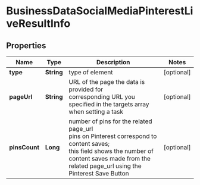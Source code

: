 # BusinessDataSocialMediaPinterestLiveResultInfo


## Properties

| Name | Type | Description | Notes |
|------------ | ------------- | ------------- | -------------|
**type** | **String** | type of element |[optional]|
**pageUrl** | **String** | URL of the page the data is provided for<br>corresponding URL you specified in the targets array when setting a task |[optional]|
**pinsCount** | **Long** | number of pins for the related page_url<br>pins on Pinterest correspond to content saves;<br>this field shows the number of content saves made from the related page_url using the Pinterest Save Button |[optional]|